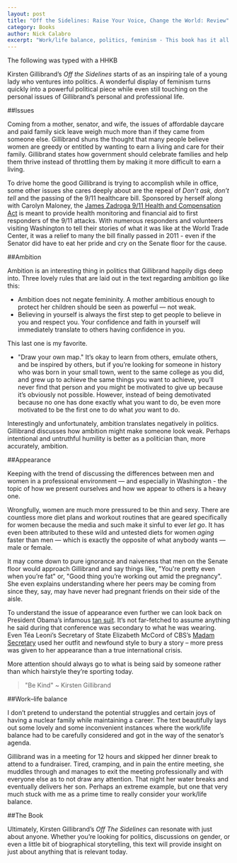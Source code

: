 ```yaml
---
layout: post
title: "Off the Sidelines: Raise Your Voice, Change the World: Review"
category: Books
author: Nick Calabro
excerpt: "Work/life balance, politics, feminism - This book has it all."
---
```


<meta name="twitter:card" content="summary" />
<meta name="twitter:site" content="@NickCalabs" />
<meta name="twitter:title" content="{{ page.title }}" />
<meta name="twitter:description" content="Nick Calabro's Blog" />

<div class="message">The following was typed with a HHKB</div>

Kirsten Gillibrand’s *Off the Sidelines* starts of as an inspiring tale of a young lady who ventures into politics. A wonderful display of feminism turns quickly into a powerful political piece while even still touching on the personal issues of Gillibrand’s personal and professional life. 

##Issues

Coming from a mother, senator, and wife, the issues of affordable daycare and paid family sick leave weigh much more than if they came from someone else. Gillibrand shuns the thought that many people believe women are greedy or entitled by wanting to earn a living and care for their family. Gillibrand states how government should celebrate families and help them thrive instead of throttling them by making it more difficult to earn a living.

To drive home the good Gillibrand is trying to accomplish while in office, some other issues she cares deeply about are the repeal of *Don’t ask, don’t tell* and the passing of the 9/11 healthcare bill. Sponsored by herself along with Carolyn Maloney, the [James Zadroga 9/11 Health and Compensation Act](https://en.wikipedia.org/wiki/James_Zadroga_9/11_Health_and_Compensation_Act) is meant to provide health monitoring and financial aid to first responders of the 9/11 attacks. With numerous responders and volunteers visiting Washington to tell their stories of what it was like at the World Trade Center, it was a relief to many the bill finally passed in 2011 - even if the Senator did have to eat her pride and cry on the Senate floor for the cause.

##Ambition

Ambition is an interesting thing in politics that Gillibrand happily digs deep into. Three lovely rules that are laid out in the text regarding ambition go like this: 

- Ambition does not negate femininity. A mother ambitious enough to protect her children should be seen as powerful — not weak.
- Believing in yourself is always the first step to get people to believe in you and respect you. Your confidence and faith in yourself will immediately translate to others having confidence in you. 

This last one is my favorite.
- "Draw your own map." It’s okay to learn from others, emulate others, and be inspired by others, but if you’re looking for someone in history who was born in your small town, went to the same college as you did, and grew up to achieve the same things you want to achieve, you’ll never find that person and you might be motivated to give up because it’s obviously not possible. However, instead of being demotivated because no one has done exactly what you want to do, be even more motivated to be the first one to do what *you* want to do.

Interestingly and unfortunately, ambition translates negatively in politics. Gillibrand discusses how ambition might make someone look weak. Perhaps intentional and untruthful humility is better as a politician than, more accurately, ambition.

##Appearance

Keeping with the trend of discussing the differences between men and women in a professional environment — and especially in Washington - the topic of how we present ourselves and how we appear to others is a heavy one. 

Wrongfully, women are much more pressured to be thin and sexy. There are countless more diet plans and workout routines that are geared specifically for women because the media and such make it sinful to ever *let go*. It has even been attributed to these wild and untested diets for women *aging* faster than men — which is exactly the opposite of what anybody wants — male or female. 

It may come down to pure ignorance and naiveness that men on the Senate floor would approach Gillibrand and say things like, "You're pretty even when you’re fat" or, "Good thing you’re working out amid the pregnancy". She even explains understanding where her peers may be coming from since they, say, may have never had pregnant friends on their side of the aisle.

To understand the issue of appearance even further we can look back on President Obama’s infamous [tan suit](http://time.com/3214633/barack-obama-tan-suit/). It’s not far-fetched to assume anything he said during that conference was secondary to what he was wearing. Even Téa Leoni’s Secretary of State Elizabeth McCord of CBS’s [Madam Secretary](http://www.imdb.com/title/tt3501074/?ref_=nm_knf_i3) used her outfit and newfound style to bury a story – more press was given to her appearance than a true international crisis.

More attention should always go to what is being said by someone rather than which hairstyle they’re sporting today. 

>"Be Kind" ~ Kirsten Gillibrand

##Work–life balance

I don’t pretend to understand the potential struggles and certain joys of having a nuclear family while maintaining a career. The text beautifully lays out some lovely and some inconvenient instances where the work/life balance had to be carefully considered and got in the way of the senator’s agenda. 

Gillibrand was in a meeting for 12 hours and skipped her dinner break to attend to a fundraiser. Tired, cramping, and in pain the entire meeting, she muddles through and manages to exit the meeting professionally and with everyone else as to not draw any attention. That night her water breaks and eventually delivers her son. Perhaps an extreme example, but one that very much stuck with me as a prime time to really consider your work/life balance.

##The Book

Ultimately, Kirsten Gillibrand’s *Off The Sidelines* can resonate with just about anyone. Whether you’re looking for politics, discussions on gender, or even a little bit of biographical storytelling, this text will provide insight on just about anything that is relevant today.